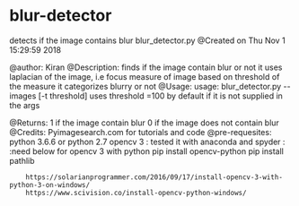 # blur-detector
detects if the image contains blur
blur_detector.py
@Created on Thu Nov  1 15:29:59 2018

@author: Kiran
@Description: finds if the image contain blur or not
            it uses laplacian of the image, i.e focus measure of image
            based on threshold of the measure it categorizes blurry or not
@Usage: usage: blur_detector.py --images <valid image path> [-t threshold]
    uses threshold =100 by default if it is not supplied in the args

@Returns: 1 if the image contain blur
         0 if the image does not contain blur
@Credits: Pyimagesearch.com for tutorials and code
@pre-requesites: python 3.6.6 or python 2.7 opencv 3
        : tested it with anaconda and spyder
        : 
        :need below for opencv 3 with python
        pip install opencv-python
         pip install pathlib
        
        https://solarianprogrammer.com/2016/09/17/install-opencv-3-with-python-3-on-windows/
        https://www.scivision.co/install-opencv-python-windows/
